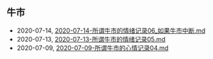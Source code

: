 ## 牛市
* 2020-07-14, [2020-07-14-所谓牛市的情绪记录06_如果牛市中断.md](../posts/2020-07-14-所谓牛市的情绪记录06_如果牛市中断.md)
* 2020-07-13, [2020-07-13-所谓牛市的情绪记录05.md](../posts/2020-07-13-所谓牛市的情绪记录05.md)
* 2020-07-09, [2020-07-09-所谓牛市的心情记录04.md](../posts/2020-07-09-所谓牛市的心情记录04.md)